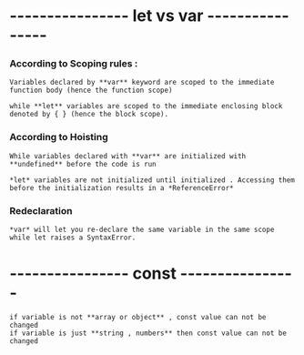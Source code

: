 # ---------------- let vs var ----------------

### According to Scoping rules  :
    Variables declared by **var** keyword are scoped to the immediate function body (hence the function scope) 
    
    while **let** variables are scoped to the immediate enclosing block denoted by { } (hence the block scope).

### According to Hoisting
    While variables declared with **var** are initialized with **undefined** before the code is run

    *let* variables are not initialized until initialized . Accessing them before the initialization results in a *ReferenceError*

### Redeclaration
    *var* will let you re-declare the same variable in the same scope while let raises a SyntaxError.


# ---------------- const ----------------

    if variable is not **array or object** , const value can not be changed 
    if variable is just **string , numbers** then const value can not be changed